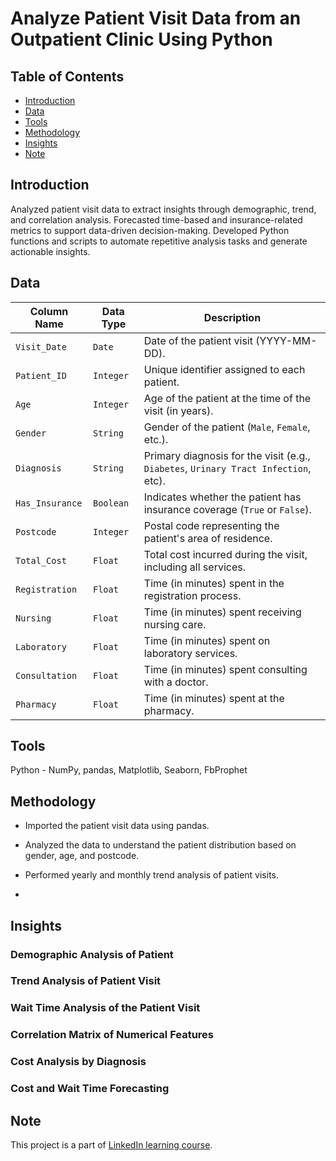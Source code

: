 # Analyze Patient Visit Data from an Outpatient Clinic Using Python

## Table of Contents
* [Introduction](#introduction)
* [Data](#data)
* [Tools](#tools)
* [Methodology](#methodology)
* [Insights](#insights)
* [Note](#note)

## Introduction
Analyzed patient visit data to extract insights through demographic, trend, and correlation analysis. Forecasted time-based and insurance-related metrics to support data-driven decision-making. Developed Python functions and scripts to automate repetitive analysis tasks and generate actionable insights.

## Data
| Column Name     | Data Type | Description                                                                    |
| --------------- | --------- | ------------------------------------------------------------------------------ |
| `Visit_Date`    | `Date`    | Date of the patient visit (YYYY-MM-DD).                                        |
| `Patient_ID`    | `Integer` | Unique identifier assigned to each patient.                                    |
| `Age`           | `Integer` | Age of the patient at the time of the visit (in years).                        |
| `Gender`        | `String`  | Gender of the patient (`Male`, `Female`, etc.).                                |
| `Diagnosis`     | `String`  | Primary diagnosis for the visit (e.g., `Diabetes`, `Urinary Tract Infection`, etc). |
| `Has_Insurance` | `Boolean` | Indicates whether the patient has insurance coverage (`True` or `False`).      |
| `Postcode`      | `Integer` | Postal code representing the patient's area of residence.                      |
| `Total_Cost`    | `Float`   | Total cost incurred during the visit, including all services.         |
| `Registration`  | `Float`   | Time (in minutes) spent in the registration process.                          |
| `Nursing`       | `Float`   | Time (in minutes) spent receiving nursing care.                 |
| `Laboratory`    | `Float`   | Time (in minutes) spent on laboratory services.                   |
| `Consultation`  | `Float`   | Time (in minutes) spent consulting with a doctor.                               |
| `Pharmacy`      | `Float`   | Time (in minutes) spent at the pharmacy.                       |


## Tools
Python - NumPy, pandas, Matplotlib, Seaborn, FbProphet

## Methodology
* Imported the patient visit data using pandas.
* Analyzed the data to understand the patient distribution based on gender, age, and postcode.
* Performed yearly and monthly trend analysis of patient visits.
  
* 


## Insights
### Demographic Analysis of Patient

### Trend Analysis of Patient Visit

### Wait Time Analysis of the Patient Visit

### Correlation Matrix of Numerical Features

### Cost Analysis by Diagnosis

### Cost and Wait Time Forecasting


## Note
This project is a part of [LinkedIn learning course](https://www.linkedin.com/learning/python-data-analysis-for-healthcare/python-data-analysis-in-healthcare).
